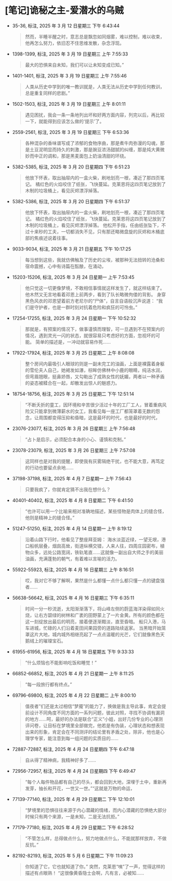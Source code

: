 # [笔记]诡秘之主-爱潜水的乌贼


-   35-36, 标注, 2025 年 3 月 12 日星期三 下午 6:43:44

    > 然而，半睡半醒之时，意志总是飘忽如同烟雾，难以控制，难以收束，他再怎么努力，依旧忍不住思维发散，杂念浮现。

-   1398-1399, 标注, 2025 年 3 月 19 日星期三 上午 7:55:33

    > 最大的恐惧来自未知，我们可以让未知变成已知。”

<!--listend-->

-   1401-1401, 标注, 2025 年 3 月 19 日星期三 上午 7:55:46

    > 人类从历史中学到的唯一教训就是，人类无法从历史中学到任何教训，总是重复同样的悲剧。”

<!--listend-->

-   1502-1503, 标注, 2025 年 3 月 19 日星期三 上午 8:01:11

    > 遇见困扰，我会一条一条地列出坏和好两方面内容，列完以后，再比较一下，就能得到应该怎么做的‘提示’了。

<!--listend-->

-   2559-2561, 标注, 2025 年 3 月 19 日星期三 下午 6:53:36

    > 各种混杂的香味谱写成了浓郁的食物序曲，那是煮牛肉弥漫的勾魂，那是土豆泥明显而持久的刺激，那是豌豆浓汤甜腻的纠缠，那是炖大黄微妙而中正的调和，那是黑麦面包上奶油清甜的环绕。

-   5382-5385, 标注, 2025 年 3 月 20 日星期四 下午 6:51:23

    > 他放下怀表，取出抽屉内的一盒火柴，刷地划亮一根，凑近了那四页笔记。 橘红色的火焰咬住了纸张，飞快蔓延。克莱恩将这四页笔记放到了木制的垃圾桶上，看见灰烬漂浮掉落。

<!--listend-->

-   5382-5386, 标注, 2025 年 3 月 20 日星期四 下午 6:51:37

    > 他放下怀表，取出抽屉内的一盒火柴，刷地划亮一根，凑近了那四页笔记。 橘红色的火焰咬住了纸张，飞快蔓延。克莱恩将这四页笔记放到了木制的垃圾桶上，看见灰烬漂浮掉落。 他松开手指，任由纸张坠下，不过十来秒的工夫，一切都消失不见，只有那还略微盘旋的灰烬和木桶底部的焦痕述说着往事。

<!--listend-->

-   9033-9034, 标注, 2025 年 3 月 21 日星期五 下午 10:17:25

    > 每当想到这些，我就仿佛触及了历史的尘埃，被那种无法扭转的沧桑和宿命震撼，心中有诗篇在酝酿，在涌动，

<!--listend-->

-   15203-15206, 标注, 2025 年 3 月 24 日星期一 上午 7:53:45

    > 他只觉这一切更像梦境，不敢相信事情就这样发生了，就这样结束了。 他木然又无言地看着邓恩上前两步，看到了队长略微佝偻的背影。 身穿黑色风衣的邓恩望着前方老尼尔的“尸体”，自言自语般沉声说道： “我们是守护者，也是一群时刻对抗着危险和疯狂的可怜虫。”

<!--listend-->

-   17254-17255, 标注, 2025 年 3 月 24 日星期一 下午 10:52:32

    > 那就是，有预案的情况下，做事谨慎而理智，可一旦遇到不在预案内的情况，遇到灵光一闪的状态，就很容易只考虑好的方面，忽视坏的可能。 简单的描述是，一冲动就容易作死……

<!--listend-->

-   17922-17924, 标注, 2025 年 3 月 25 日星期二 上午 8:08:08

    > 整个房间内最吸引人眼球的则是一副未完工的油画，上面是裸露着身躯的雪伦夫人自己，她褐发如瀑，棕眸仿佛林中小鹿的眼睛，纯洁水润，但弯眉翘眼，挺鼻娇唇，又勾勒出了成熟女性的妩媚，两者以一种矛盾的姿态被糅合在一起，却散发出惊人的魅惑力。

<!--listend-->

-   18754-18756, 标注, 2025 年 3 月 25 日星期二 下午 12:51:14

    > “不断夭折的童工，因环境和辛苦很少活过十年的工厂工人，冒着重病风险又只能拿到微薄薪水的女工，我看见每一座工厂都笼罩着无数的怨念，让周围都变得压抑和昏暗，这是最坏的时代，也是最好的时代，

<!--listend-->

-   23076-23077, 标注, 2025 年 3 月 26 日星期三 上午 7:56:48

    > “占卜是启示，必须配合本身的小心、谨慎和克制。”

-   23078-23079, 标注, 2025 年 3 月 26 日星期三 上午 7:57:08

    > 这同样也是对我的提醒，即使我有灰雾隔绝干扰，也不能大意，再笃定的行动也要留点余地……

-   37198-37198, 标注, 2025 年 4 月 7 日星期一 上午 7:56:43

    > 只要我疯了，你就肯定猜不出我在想什么？

<!--listend-->

-   40401-40402, 标注, 2025 年 4 月 8 日星期二 下午 6:41:50

    > “也许可以用一个比喻来相对准确地描述，某些怪物是肉体上的缝合怪，他则是精神上的缝合怪。”

<!--listend-->

-   51247-51250, 标注, 2025 年 4 月 14 日星期一 上午 8:19:12

    > 沿着山路下行时，他看见了整座拜亚姆： 海水淡蓝近绿，一望无垠，港口船帆层叠，烟囱高耸，街道纵横交错，人来人往，四周庄园密布，植物众多，远处公路宽阔，铁轨笔直……这就像一副出自大师之手的美丽油画，充满蓬勃的朝气，有着难以言喻的活力。

<!--listend-->

-   55922-55923, 标注, 2025 年 4 月 16 日星期三 上午 8:16:51

    > 哎，我对它不够了解啊，果然是什么都懂一点什么都只懂一点的键盘强者……

<!--listend-->

-   56638-56642, 标注, 2025 年 4 月 16 日星期三 下午 6:35:11

    > 时间一分一秒流逝，太阳渐渐落下，将山峰左侧的蔚蓝海洋染得如同火烧，让右方碧绿的树林和广袤的田野蒙上了一片金黄。所有的颜色都在这一刻绽放出最后的明亮，接着便逐渐黯淡，直至昏暗。 船只入港，马车进城，忙碌的人们沿着麦田间果园旁的道路陆续返家。 当黑暗开始笼罩这片大地，城内城外相继亮起了一点点温暖的光芒，它们就像黑色天鹅绒上的璀璨宝石。

<!--listend-->

-   61955-61956, 标注, 2025 年 4 月 18 日星期五 下午 9:33:33

    > “什么烦恼也不能影响吃饭和睡觉！”

<!--listend-->

-   66852-66852, 标注, 2025 年 4 月 21 日星期一 上午 8:11:25

    > “每一段旅行都有终点。”

<!--listend-->

-   69796-69800, 标注, 2025 年 4 月 22 日星期二 上午 8:00:10

    > 值夜者”们还是太过相信“梦魇”的能力了，换做是我主导此事，肯定会提前设计不同角度不同方面的一系列问题，彼此对照，寻找不协调有漏洞的地方……呵，最好的办法是联合“正义”小姐，出好几份专业的心理测评问卷，让目标在梦境里全部做完，他若是有伪装，心理状态和想表现出来的形象，肯定会在不同测评的结论里有矛盾之处，除非，他也是心理学专家，能注意到每一组问题的实质目的……

<!--listend-->

-   72887-72887, 标注, 2025 年 4 月 24 日星期四 下午 6:47:18

    > 自从得了精神病，我精神好多了……

<!--listend-->

-   72956-72957, 标注, 2025 年 4 月 24 日星期四 下午 6:49:47

    > “每个人每件物品都有自己的尽头，都会回到大地，深埋于土中，重新再发芽，抽长和开花，一世又一世。”“这就是万物的命运，

<!--listend-->

-   77139-77140, 标注, 2025 年 4 月 29 日星期二 下午 12:10:01

    > “梦境里的恐惧往往来源于内心潜藏的情绪，而内心潜藏的恐惧绝大部分时候只有两个来源，一是未知，二是无法抗拒。”

<!--listend-->

-   77179-77180, 标注, 2025 年 4 月 29 日星期二 下午 6:28:52

    > “不管怎么样，总得做点什么，努力地做点什么，不能就那样放弃，不做反抗。”

-   82192-82193, 标注, 2025 年 5 月 6 日星期二 下午 11:09:23

    > 你知道了它，它也就知道了你。” 突然，克莱恩“咦”了一声，觉得这样的描述有点眼熟！ “这很像黄昏隐士会啊，凡有言，必被知……

